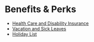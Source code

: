 # Benefits & Perks

* [Health Care and Disability Insurance](Healthcare-and-Disability-Insurance.md)
* [Vacation and Sick Leaves](Vacation-and-Sick-Leaves.md)
* [Holiday List](Holiday-List.md)

